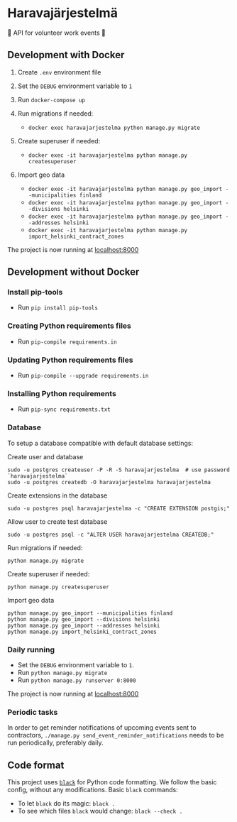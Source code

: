 # Haravajärjestelmä

:fallen_leaf: API for volunteer work events :fallen_leaf:

## Development with Docker

1. Create `.env` environment file

2. Set the `DEBUG` environment variable to `1`

3. Run `docker-compose up`

4. Run migrations if needed: 
    * `docker exec haravajarjestelma python manage.py migrate`

5. Create superuser if needed: 
    * `docker exec -it haravajarjestelma python manage.py createsuperuser`

6. Import geo data
    * `docker exec -it haravajarjestelma python manage.py geo_import --municipalities finland`
    * `docker exec -it haravajarjestelma python manage.py geo_import --divisions helsinki`
    * `docker exec -it haravajarjestelma python manage.py geo_import --addresses helsinki`
    * `docker exec -it haravajarjestelma python manage.py import_helsinki_contract_zones`

The project is now running at [localhost:8000](http://localhost:8000)

## Development without Docker

### Install pip-tools

* Run `pip install pip-tools`

### Creating Python requirements files

* Run `pip-compile requirements.in`

### Updating Python requirements files

* Run `pip-compile --upgrade requirements.in`

### Installing Python requirements

* Run `pip-sync requirements.txt`

### Database

To setup a database compatible with default database settings:

Create user and database

    sudo -u postgres createuser -P -R -S haravajarjestelma  # use password `haravajarjestelma`
    sudo -u postgres createdb -O haravajarjestelma haravajarjestelma
    
Create extensions in the database
    
    sudo -u postgres psql haravajarjestelma -c "CREATE EXTENSION postgis;"

Allow user to create test database

    sudo -u postgres psql -c "ALTER USER haravajarjestelma CREATEDB;"

Run migrations if needed:

    python manage.py migrate

Create superuser if needed:

    python manage.py createsuperuser

Import geo data

    python manage.py geo_import --municipalities finland
    python manage.py geo_import --divisions helsinki
    python manage.py geo_import --addresses helsinki
    python manage.py import_helsinki_contract_zones

### Daily running

* Set the `DEBUG` environment variable to `1`.
* Run `python manage.py migrate`
* Run `python manage.py runserver 0:8000`

The project is now running at [localhost:8000](http://localhost:8000)

### Periodic tasks

In order to get reminder notifications of upcoming events sent to contractors, `./manage.py send_event_reminder_notifications` needs to be run periodically, preferably daily.

## Code format

This project uses [`black`](https://github.com/ambv/black) for Python code formatting.
We follow the basic config, without any modifications. Basic `black` commands:

* To let `black` do its magic: `black .`
* To see which files `black` would change: `black --check .`
